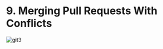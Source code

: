# 9. Merging Pull Requests With Conflicts

![git3](https://user-images.githubusercontent.com/50626798/231487124-82e56699-051d-449a-8ca4-f06bf7b1a472.png)
